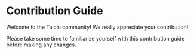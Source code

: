 # Contribution Guide

Welcome to the Taichi community! We really appreciate your contribution!

Please take some time to familiarize yourself with this contribution guide before making any changes.
